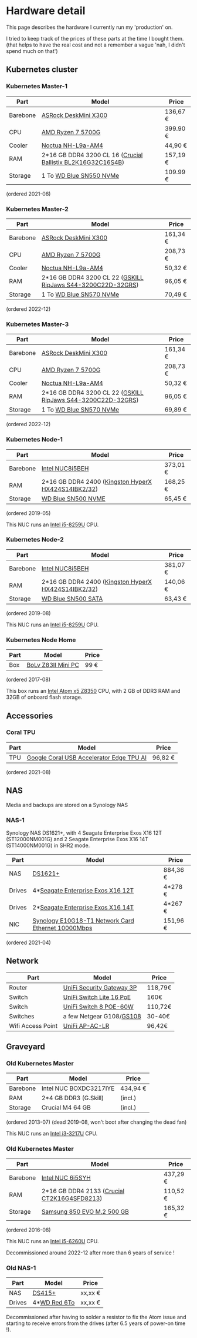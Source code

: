 
# Hardware detail

This page describes the hardware I currently run my 'production' on.

I tried to keep track of the prices of these parts at the time I bought them.
(that helps to have the real cost and not a remember a vague 'nah, I didn't spend much on that')

## Kubernetes cluster

### Kubernetes Master-1

| Part     | Model                                                                                                                          | Price    |
| -------- | ------------------------------------------------------------------------------------------------------------------------------ | -------- |
| Barebone | [ASRock DeskMini X300](https://www.amazon.de/gp/product/B08NWHGTQQ)                                                            | 136,67 € |
| CPU      | [AMD Ryzen 7 5700G](https://www.rueducommerce.fr/p-ryzen-7-5700g-3846-ghz-amd-3276970-18381.html)                              | 399.90 € |
| Cooler   | [Noctua NH-L9a-AM4](https://www.amazon.fr/gp/product/B075SG1T3X)                                                               | 44,90  € |
| RAM      | 2*16 GB DDR4 3200 CL 16 ([Crucial Ballistix BL2K16G32C16S4B](https://www.amazon.fr/gp/product/B083W5ZRJ1))                     | 157,19 € |
| Storage  | 1 To [WD Blue SN550 NVMe](https://www.rueducommerce.fr/produit/western-digital-wd-blue-sn550-1-to-m-2-pcie-gen3-nvme-98427536) | 109.99 € |

(ordered 2021-08)

### Kubernetes Master-2

| Part     | Model                                                                                                              | Price    |
| -------- | ------------------------------------------------------------------------------------------------------------------ | -------- |
| Barebone | [ASRock DeskMini X300](https://www.amazon.de/-/en/gp/product/B08NWHGTQQ)                                           | 161,34 € |
| CPU      | [AMD Ryzen 7 5700G](https://www.amazon.de/dp/B091J3NYVF/ref=pe_27091401_487027711_TE_SCE_dp_1)                     | 208,73 € |
| Cooler   | [Noctua NH-L9a-AM4](https://www.amazon.de/-/en/gp/product/B075SG1T3X/ref=ppx_od_dt_b_asin_title_s00?ie=UTF8&psc=1) | 50,32 €  |
| RAM      | 2*16 GB DDR4 3200 CL 22 ([GSKILL RipJaws S44-3200C22D-32GRS](https://www.amazon.de/-/en/gp/product/B08HDL6M19))    | 96,05 €  |
| Storage  | 1 To [WD Blue SN570 NVMe](https://www.amazon.de/-/en/gp/product/B09HKDQ1RN)                                        | 70,49 €  |

(ordered 2022-12)

### Kubernetes Master-3

| Part     | Model                                                                                                                           | Price    |
| -------- | ------------------------------------------------------------------------------------------------------------------------------- | -------- |
| Barebone | [ASRock DeskMini X300](https://www.amazon.de/-/en/gp/product/B08NWHGTQQ)                                                        | 161,34 € |
| CPU      | [AMD Ryzen 7 5700G](https://www.amazon.de/dp/B091J3NYVF/ref=pe_27091401_487027711_TE_SCE_dp_1)                                  | 208,73 € |
| Cooler   | [Noctua NH-L9a-AM4](https://www.amazon.de/-/en/gp/product/B075SG1T3X/ref=ppx_od_dt_b_asin_title_s00?ie=UTF8&psc=1)              | 50,32 €  |
| RAM      | 2*16 GB DDR4 3200 CL 22 ([GSKILL RipJaws S44-3200C22D-32GRS](https://www.amazon.de/-/en/gp/product/B08HDL6M19))                 | 96,05 €  |
| Storage  | 1 To [WD Blue SN570 NVMe](https://www.rueducommerce.fr/p-disque-ssd-nvme-wd-blue-sn570-1-to-western-digital-3363012-18409.html) | 69,89 €  |

(ordered 2022-12)

### Kubernetes Node-1

| Part     | Model                                                                                                                              | Price    |
| -------- | ---------------------------------------------------------------------------------------------------------------------------------- | -------- |
| Barebone | [Intel NUC8i5BEH](https://www.amazon.fr/Intel-NUC-Kit-NUC8i5BEH-Generation/dp/B07JCF1LCL)                                          | 373,01 € |
| RAM      | 2*16 GB DDR4 2400 ([Kingston HyperX HX424S14IBK2/32](https://www.amazon.fr/HyperX-HX424S14IBK2-32-Mémoire-Notebook/dp/B01BNJL8I4)) | 168,25 € |
| Storage  | [WD Blue SN500 NVME](https://www.amazon.fr/gp/product/B07P7TFKRH)                                                                  | 65,45 €  |

(ordered 2019-05)

This NUC runs an [Intel i5-8259U](https://ark.intel.com/content/www/us/en/ark/products/135935/intel-core-i5-8259u-processor-6m-cache-up-to-3-80-ghz.html) CPU.

### Kubernetes Node-2

| Part     | Model                                                                                                                              | Price    |
| -------- | ---------------------------------------------------------------------------------------------------------------------------------- | -------- |
| Barebone | [Intel NUC8i5BEH](https://www.amazon.fr/Intel-NUC-Kit-NUC8i5BEH-Generation/dp/B07JCF1LCL)                                          | 381,07 € |
| RAM      | 2*16 GB DDR4 2400 ([Kingston HyperX HX424S14IBK2/32](https://www.amazon.fr/HyperX-HX424S14IBK2-32-Mémoire-Notebook/dp/B01BNJL8I4)) | 140,06 € |
| Storage  | [WD Blue SN500 SATA](https://www.amazon.fr/gp/product/B073SBX6TY/)                                                                 | 63,43 €  |

(ordered 2019-08)

This NUC runs an [Intel i5-8259U](https://ark.intel.com/content/www/us/en/ark/products/135935/intel-core-i5-8259u-processor-6m-cache-up-to-3-80-ghz.html) CPU.

### Kubernetes Node Home

| Part | Model                                                             | Price |
| ---- | ----------------------------------------------------------------- | ----- |
| Box  | [BoLv Z83II Mini PC](https://www.amazon.fr/gp/product/B01DFJH78U) | 99 €  |

(ordered 2017-08)

This box runs an [Intel Atom x5 Z8350](https://ark.intel.com/products/93361/Intel-Atom-x5-Z8350-Processor-2M-Cache-up-to-1-92-GHz-) CPU, with 2 GB of DDR3 RAM and 32GB of onboard flash storage.

## Accessories

### Coral TPU

| Part | Model                                                                                        | Price   |
| ---- | -------------------------------------------------------------------------------------------- | ------- |
| TPU  | [Google Coral USB Accelerator Edge TPU AI](https://www.amazon.de/-/en/gp/product/B07S214S5Y) | 96,82 € |

(ordered 2021-08)

## NAS

Media and backups are stored on a Synology NAS

### NAS-1

Synology NAS DS1621+, with 4 Seagate Enterprise Exos X16 12T (ST12000NM001G) and 2 Seagate Enterprise Exos X16 14T (ST14000NM001G) in SHR2 mode.

| Part   | Model                                                                                                                                                        | Price    |
| ------ | ------------------------------------------------------------------------------------------------------------------------------------------------------------ | -------- |
| NAS    | [DS1621+](https://www.amazon.de/-/en/gp/product/B08JH22W42)                                                                                                  | 884,36 € |
| Drives | 4*[Seagate Enterprise Exos X16 12T](https://www.alternate.fr/Seagate/Enterprise-Exos-X16-3-Zoll-12000-Go-S%C3%A9rie-ATA-III-Disque-dur/html/product/1694652) | 4*278 €  |
| Drives | 2*[Seagate Enterprise Exos X16 14T](https://www.alternate.fr/Seagate/Exos-X16-3-Zoll-14000-Go-S%C3%A9rie-ATA-III-Disque-dur/html/product/1603523)            | 4*267 €  |
| NIC    | [Synology E10G18-T1 Network Card Ethernet 10000Mbps](https://www.amazon.de/-/en/gp/product/B07GBGLV37/ref=ppx_yo_dt_b_asin_title_o01_s00?ie=UTF8&psc=1)      | 151,96 € |

(ordered 2021-04)

## Network

| Part              | Model                                                                                                         | Price   |
| ----------------- | ------------------------------------------------------------------------------------------------------------- | ------- |
| Router            | [UniFi Security Gateway 3P](https://www.amazon.fr/gp/product/B00LV8YZLK)                                      | 118,79€ |
| Switch            | [UniFi Switch Lite 16 PoE](https://store.ui.com/collections/unifi-network-switching/products/usw-lite-16-poe) | 160€    |
| Switch            | [UniFi Switch 8 POE-60W](https://www.amazon.fr/gp/product/B004BQCKXO)                                         | 110,72€ |
| Switches          | a few Netgear G108/[GS108](https://www.amazon.fr/gp/product/B000092RRM)                                       | 30-40€  |
| Wifi Access Point | [UniFi AP-AC-LR](https://www.amazon.fr/gp/product/B016K5A06C)                                                 | 96,42€  |

## Graveyard

### Old Kubernetes Master

| Part     | Model                  | Price    |
| -------- | ---------------------- | -------- |
| Barebone | Intel NUC BOXDC3217IYE | 434,94 € |
| RAM      | 2*4 GB DDR3 (G.Skill)  | (incl.)  |
| Storage  | Crucial M4 64 GB       | (incl.)  |

(ordered 2013-07)
(dead 2019-08, won't boot after changing the dead fan)

This NUC runs an [Intel i3-3217U](https://ark.intel.com/products/65697/Intel-Core-i3-3217U-Processor-3M-Cache-1-80-GHz-) CPU.

### Old Kubernetes Master

| Part     | Model                                                                                      | Price    |
| -------- | ------------------------------------------------------------------------------------------ | -------- |
| Barebone | [Intel NUC 6i5SYH](https://www.amazon.fr/gp/product/B018Q0GN60)                            | 437,29 € |
| RAM      | 2*16 GB DDR4 2133 ([Crucial CT2K16G4SFD8213](https://www.amazon.fr/gp/product/B015YPB8ME)) | 110,52 € |
| Storage  | [Samsung 850 EVO M.2 500 GB](https://www.amazon.fr/gp/product/B00TGIW1XG)                  | 165,32 € |

(ordered 2016-08)

This NUC runs an [Intel i5-6260U](https://ark.intel.com/products/91160/Intel-Core-i5-6260U-Processor-4M-Cache-up-to-2-90-GHz-) CPU.

Decommissioned around 2022-12 after more than 6 years of service !

### Old NAS-1

| Part   | Model                                                                                             | Price   |
| ------ | ------------------------------------------------------------------------------------------------- | ------- |
| NAS    | [DS415+](https://www.synology.com/en-global/products/DS415+)                                      | xx,xx € |
| Drives | 4*[WD Red 6To](https://shop.westerndigital.com/products/internal-drives/wd-red-sata-hdd#WD60EFAX) | xx,xx € |

Decommissioned after having to solder a resistor to fix the Atom issue and starting to receive errors from the drives (after 6.5 years of power-on time !).
